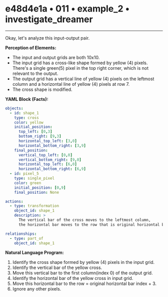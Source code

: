 # e48d4e1a • 011 • example_2 • investigate_dreamer

---
Okay, let's analyze this input-output pair.

**Perception of Elements:**

*   The input and output grids are both 10x10.
*   The input grid has a cross-like shape formed by yellow (4) pixels. There's a single green(5) pixel in the top right corner, which is not relevant to the output.
*   The output grid has a vertical line of yellow (4) pixels on the leftmost column and a horizontal line of yellow (4) pixels at row 7.
* The cross shape is modified.

**YAML Block (Facts):**



```yaml
objects:
  - id: shape_1
    type: cross
    color: yellow
    initial_position:
      top_left: [0,3]
      bottom_right: [9,3]
      horizontal_top_left: [3,0]
      horizontal_bottom_right: [3,9]
    final_position:
      vertical_top_left: [0,0]
      vertical_bottom_right: [9,0]
      horizontal_top_left: [6,0]
      horizontal_bottom_right: [6,9]
  - id: pixel_5
    type: single_pixel
    color: green
    initial_position: [0,9]
    final_position: None

actions:
  - type: transformation
    object_id: shape_1
    description: >
      The vertical bar of the cross moves to the leftmost column,
      the horizontal bar moves to the row that is original horizontal bar index + 3

relationships:
  - type: part_of
    object_id: shape_1

```



**Natural Language Program:**

1.  Identify the cross shape formed by yellow (4) pixels in the input grid.
2.  Identify the vertical bar of the yellow cross.
3.  Move this vertical bar to the first column(index 0) of the output grid.
4.  Identify the horizontal bar of the yellow cross in input grid.
5.  Move this horizontal bar to the row = original horizontal bar index + 3.
6. Ignore any other pixels.

